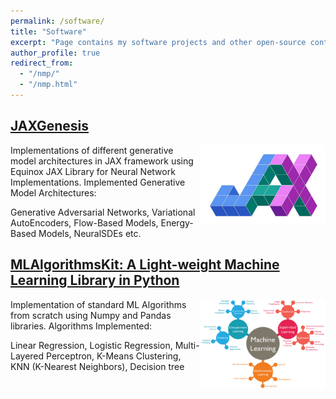 ```yaml
---
permalink: /software/
title: "Software"
excerpt: "Page contains my software projects and other open-source contributions"
author_profile: true
redirect_from: 
  - "/nmp/"
  - "/nmp.html"
---
```


## [JAXGenesis](https://github.com/sandeshkatakam/jaxgenesis)
<img src="../images/jax.jpeg" align="right" width="200px"/>
Implementations of different generative model architectures in JAX framework using Equinox JAX Library for Neural Network Implementations. 
Implemented Generative Model Architectures:    

Generative Adversarial Networks, Variational AutoEncoders, Flow-Based Models, Energy-Based Models, NeuralSDEs etc.
<br clear="right"/>

## [MLAlgorithmsKit: A Light-weight Machine Learning Library in Python](https://github.com/sandeshkatakam/ML-AlgorithmsKit)
<img src="../images/machinelearning.png" align="right" width="200px"/>
Implementation of standard ML Algorithms from scratch using Numpy and Pandas libraries.   
Algorithms Implemented:    

Linear Regression, Logistic Regression, Multi-Layered Perceptron, K-Means Clustering, KNN (K-Nearest Neighbors), Decision tree
<br clear="right"/>



















